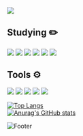 <img src="https://capsule-render.vercel.app/api?type=waving&color=9C9EFE&&fontColor=FFFFFF&height=300&section=header&text=Ji%20eun%20Lee&desc=%20Hi~%20Nice%20to%20meet%20U%20:)%20&fontSize=80&fontAlign=70&animation=twinkling&rotate=5&stroke=B1E1FF&strokeWidth=3&descAlign=80&descAlignY=65" />

## Studying   ✏️

<img src="https://img.shields.io/badge/Python-3776AB?style=flat-square&logo=Python&logoColor=FFFFFF"/>
<img src="https://img.shields.io/badge/JavaScript-F7DF1E?style=flat-square&logo=JavaScript&logoColor=FFFFFF"/>
<img src="https://img.shields.io/badge/HTML5-E34F26?style=flat-square&logo=HTML5&logoColor=FFFFFF"/>
<img src="https://img.shields.io/badge/CSS3-1572B6?style=flat-square&logo=CSS3&logoColor=FFFFFF"/>
<img src="https://img.shields.io/badge/Kotlin-7F52FF?style=flat-square&logo=Kotlin&logoColor=FFFFFF"/>
<img src="https://img.shields.io/badge/R-276DC3?style=flat-square&logo=R&logoColor=FFFFFF"/>

## Tools   ⚙️
<img src="https://img.shields.io/badge/Visual Studio Code-007ACC?style=flat-square&logo=Visual Studio Code&logoColor=FFFFFF"/>
<img src="https://img.shields.io/badge/GitHub-181717?style=flat-square&logo=GitHub&logoColor=FFFFFF"/>
<img src="https://img.shields.io/badge/Android Studio-3DDC84?style=flat-square&logo=Android Studio&logoColor=FFFFFF"/>
<img src="https://img.shields.io/badge/RStudio-75AADB?style=flat-square&logo=RStudio&logoColor=FFFFFF"/>
<img src="https://img.shields.io/badge/Eclipse IDE-2C2255?style=flat-square&logo=Eclipse IDE&logoColor=FFFFFF"/>
  
   
[![Top Langs](https://github-readme-stats.vercel.app/api/top-langs/?username=ijieun)](https://github.com/ijieun/github-readme-stats)   
[![Anurag's GitHub stats](https://github-readme-stats.vercel.app/api?username=ijieun)](https://github.com/ijieun/github-readme-stats)
   
   ![Footer](https://capsule-render.vercel.app/api?type=waving&color=auto&height=200&section=footer)
   
